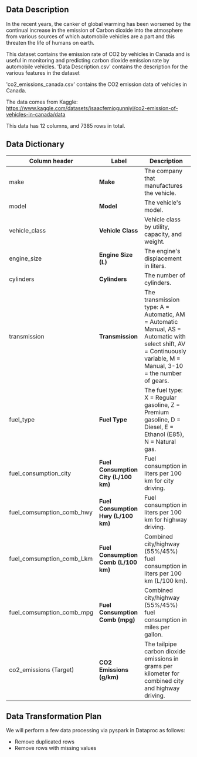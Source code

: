 ## Data Description

In the recent years, the canker of global warming has been worsened by the continual increase in the emission of Carbon dioxide into the atmosphere from various sources of which automobile vehicles are a part and this threaten the life of humans on earth.

This dataset contains the emission rate of CO2 by vehicles in Canada and is useful in monitoring and predicting carbon dioxide emission rate by automobile vehicles.
'Data Description.csv' contains the description for the various features in the dataset

'co2_emissions_canada.csv' contains the CO2 emission data of vehicles in Canada.

The data comes from Kaggle: https://www.kaggle.com/datasets/isaacfemiogunniyi/co2-emission-of-vehicles-in-canada/data

This data has 12 columns, and 7385 rows in total.

## Data Dictionary

| **Column header**                     | **Label**                     | **Description**                                                                                       |
|--------------------------------|--------------------------------------|-------------------------------------------------------------------------------------------------------|
| make                           | **Make**                             | The company that manufactures the vehicle.                                                            |
| model                          | **Model**                            | The vehicle's model.                                                                                  |
| vehicle_class                  | **Vehicle Class**                    | Vehicle class by utility, capacity, and weight.                                                       |
| engine_size                    | **Engine Size (L)**                  | The engine's displacement in liters.                                                                  |
| cylinders                      | **Cylinders**                        | The number of cylinders.                                                                                    |
| transmission                   | **Transmission**                     | The transmission type: A = Automatic, AM = Automatic Manual, AS = Automatic with select shift, AV = Continuously variable, M = Manual, 3-10 = the number of gears. |
| fuel_type                      | **Fuel Type**                        | The fuel type: X = Regular gasoline, Z = Premium gasoline, D = Diesel, E = Ethanol (E85), N = Natural gas. |
| fuel_consumption_city          | **Fuel Consumption City (L/100 km)** | Fuel consumption in liters per 100 km for city driving.                      |
| fuel_comsumption_comb_hwy      | **Fuel Consumption Hwy (L/100 km)** | Fuel consumption in liters per 100 km for highway driving.                        |
| fuel_comsumption_comb_Lkm      | **Fuel Consumption Comb (L/100 km)** | Combined city/highway (55%/45%) fuel consumption in liters per 100 km (L/100 km).                      |
| fuel_comsumption_comb_mpg      | **Fuel Consumption Comb (mpg)**       | 	Combined city/highway (55%/45%) fuel consumption in miles per gallon.  |
| co2_emissions (Target)         | **CO2 Emissions (g/km)**             | The tailpipe carbon dioxide emissions in grams per kilometer for combined city and highway driving.   |


## Data Transformation Plan

We will perform a few data processing via pyspark in Dataproc as follows:
- Remove duplicated rows
- Remove rows with missing values


